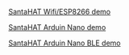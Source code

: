 [SantaHAT Wifi/ESP8266 demo ](https://youtu.be/zCQa0kE7Gjg)

[SantaHAT Arduin Nano demo ](https://www.youtube.com/watch?v=Ol4epFeNthY)

[SantaHAT Arduin Nano BLE demo ]()
